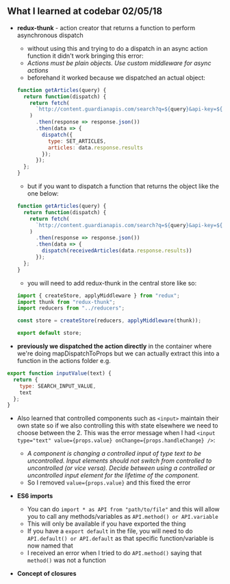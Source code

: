 ## What I learned at codebar 02/05/18

* **redux-thunk** - action creator that returns a function to perform asynchronous dispatch

  * without using this and trying to do a dispatch in an async action function it didn't work bringing this error:
  * _Actions must be plain objects. Use custom middleware for async actions_
  * beforehand it worked because we dispatched an actual object:

  ```js
  function getArticles(query) {
    return function(dispatch) {
      return fetch(
        `http://content.guardianapis.com/search?q=${query}&api-key=${API_KEY}`
      )
        .then(response => response.json())
        .then(data => {
          dispatch({
            type: SET_ARTICLES,
            articles: data.response.results
          });
        });
    };
  }
  ```

  * but if you want to dispatch a function that returns the object like the one below:

  ```js
  function getArticles(query) {
    return function(dispatch) {
      return fetch(
        `http://content.guardianapis.com/search?q=${query}&api-key=${API_KEY}`
      )
        .then(response => response.json())
        .then(data => {
          dispatch(receivedArticles(data.response.results))
        });
    };
  }
  ```

  * you will need to add redux-thunk in the central store like so:

  ```js
  import { createStore, applyMiddleware } from "redux";
  import thunk from "redux-thunk";
  import reducers from "../reducers";

  const store = createStore(reducers, applyMiddleware(thunk));

  export default store;
  ```

* **previously we dispatched the action directly** in the container where we're doing mapDispatchToProps but we can actually extract this into a function in the actions folder e.g.

```js
export function inputValue(text) {
  return {
    type: SEARCH_INPUT_VALUE,
    text
  };
}
```

* Also learned that controlled components such as `<input>` maintain their own state so if we also controlling this with state elsewhere we need to choose between the 2. This was the error message when I had `<input type="text" value={props.value} onChange={props.handleChange} />`:
  * *A component is changing a controlled input of type text to be uncontrolled. Input elements should not switch from controlled to uncontrolled (or vice versa). Decide between using a controlled or uncontrolled input element for the lifetime of the component.*
  * So I removed `value={props.value}` and this fixed the error

* **ES6 imports**
  * You can do `import * as API from "path/to/file"` and this will allow you to call any methods/variables as `API.method() or API.variable`
  * This will only be available if you have exported the thing
  * If you have a `export default` in the file, you will need to do `API.default() or API.default` as that specific function/variable is now named that
  * I received an error when I tried to do `API.method()` saying that `method()` was not a function

* **Concept of closures**
  
